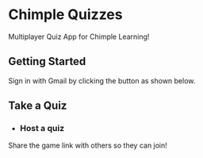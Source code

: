 # Chimple Quizzes
Multiplayer Quiz App for Chimple Learning!

## Getting Started
Sign in with Gmail by clicking the button as shown below.

## Take a Quiz
[^1]: Select any of the lessons displayed to take a quiz (see image below).
 - ### Host a quiz
  Share the game link with others so they can join!
[^2]: Join a multiplayer quiz by entering the game link that was shared with you.
